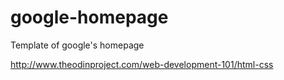 # google-homepage

Template of google's homepage

http://www.theodinproject.com/web-development-101/html-css
